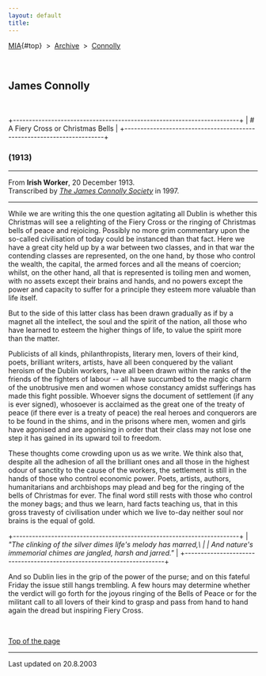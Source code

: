 ```yaml
---
layout: default
title: 
---
```

[MIA](../../../../index.htm){#top}  \> 
[Archive](../../../index.htm)  \>  [Connolly](../../index.htm)

 

## James Connolly

 

+-----------------------------------------------------------------------+
| # A Fiery Cross or Christmas Bells                                    |
+-----------------------------------------------------------------------+

### (1913)

------------------------------------------------------------------------

From **Irish Worker**, 20 December 1913.\
Transcribed by [*The James Connolly
Society*](http://www.wageslave.org/jcs/) in 1997.

------------------------------------------------------------------------

While we are writing this the one question agitating all Dublin is
whether this Christmas will see a relighting of the Fiery Cross or the
ringing of Christmas bells of peace and rejoicing. Possibly no more grim
commentary upon the so-called civilisation of today could be instanced
than that fact. Here we have a great city held up by a war between two
classes, and in that war the contending classes are represented, on the
one hand, by those who control the wealth, the capital, the armed forces
and all the means of coercion; whilst, on the other hand, all that is
represented is toiling men and women, with no assets except their brains
and hands, and no powers except the power and capacity to suffer for a
principle they esteem more valuable than life itself.

But to the side of this latter class has been drawn gradually as if by a
magnet all the intellect, the soul and the spirit of the nation, all
those who have learned to esteem the higher things of life, to value the
spirit more than the matter.

Publicists of all kinds, philanthropists, literary men, lovers of their
kind, poets, brilliant writers, artists, have all been conquered by the
valiant heroism of the Dublin workers, have all been drawn within the
ranks of the friends of the fighters of labour -- all have succumbed to
the magic charm of the unobtrusive men and women whose constancy amidst
sufferings has made this fight possible. Whoever signs the document of
settlement (if any is ever signed), whosoever is acclaimed as the great
one of the treaty of peace (if there ever is a treaty of peace) the real
heroes and conquerors are to be found in the shims, and in the prisons
where men, women and girls have agonised and are agonising in order that
their class may not lose one step it has gained in its upward toil to
freedom.

These thoughts come crowding upon us as we write. We think also that,
despite all the adhesion of all the brilliant ones and all those in the
highest odour of sanctity to the cause of the workers, the settlement is
still in the hands of those who control economic power. Poets, artists,
authors, humanitarians and archbishops may plead and beg for the ringing
of the bells of Christmas for ever. The final word still rests with
those who control the money bags; and thus we learn, hard facts teaching
us, that in this gross travesty of civilisation under which we live
to-day neither soul nor brains is the equal of gold.

+-----------------------------------------------------------------------+
| *"The clinking of the silver dimes life\'s melody has marred,\        |
| And nature's immemorial chimes are jangled, harsh and jarred."*       |
+-----------------------------------------------------------------------+

And so Dublin lies in the grip of the power of the purse; and on this
fateful Friday the issue still hangs trembling. A few hours may
determine whether the verdict will go forth for the joyous ringing of
the Bells of Peace or for the militant call to all lovers of their kind
to grasp and pass from hand to hand again the dread but inspiring Fiery
Cross.

 

[Top of the page](#top)

------------------------------------------------------------------------

Last updated on 20.8.2003
